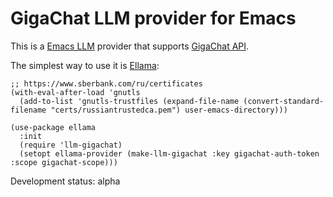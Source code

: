 # GigaChat LLM provider for Emacs

This is a [Emacs LLM](https://github.com/ahyatt/llm) provider that supports [GigaChat API](https://developers.sber.ru/portal/products/gigachat-api).

The simplest way to use it is [Ellama](https://github.com/s-kostyaev/ellama):

```elisp
;; https://www.sberbank.com/ru/certificates
(with-eval-after-load 'gnutls
  (add-to-list 'gnutls-trustfiles (expand-file-name (convert-standard-filename "certs/russiantrustedca.pem") user-emacs-directory)))

(use-package ellama
  :init
  (require 'llm-gigachat)
  (setopt ellama-provider (make-llm-gigachat :key gigachat-auth-token :scope gigachat-scope)))
```

Development status: alpha
